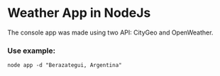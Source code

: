 # Weather App in NodeJs

The console app was made using two API: CityGeo and OpenWeather.

### Use example:
```
node app -d "Berazategui, Argentina"
```
